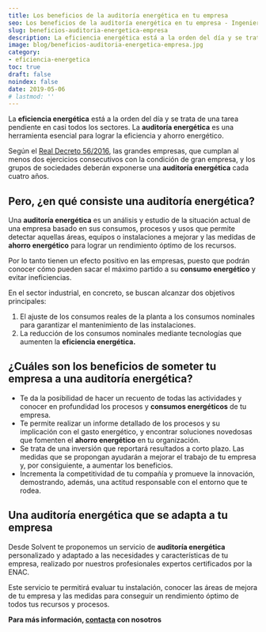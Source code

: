 ```yaml
---
title: Los beneficios de la auditoría energética en tu empresa
seo: Los beneficios de la auditoría energética en tu empresa - Ingeniería Solvent
slug: beneficios-auditoria-energetica-empresa
description: La eficiencia energética está a la orden del día y se trata de una tarea pendiente en casi todos los sectores. La auditoría energética es una herramienta
image: blog/beneficios-auditoria-energetica-empresa.jpg
category:
- eficiencia-energetica
toc: true
draft: false
noindex: false
date: 2019-05-06
# lastmod: ''
---
```

La **eficiencia energética** está a la orden del día y se trata de una tarea pendiente en casi todos los sectores. La **auditoría energética** es una herramienta esencial para lograr la eficiencia y ahorro energético.

Según el [Real Decreto 56/2016](https://www.boe.es/boe/dias/2016/02/13/pdfs/BOE-A-2016-1460.pdf), las grandes empresas, que cumplan al menos dos ejercicios consecutivos con la condición de gran empresa, y los grupos de sociedades deberán exponerse una **auditoría energética** cada cuatro años.

## Pero, ¿en qué consiste una auditoría energética?

Una **auditoría energética** es un análisis y estudio de la situación actual de una empresa basado en sus consumos, procesos y usos que permite detectar aquellas áreas, equipos o instalaciones a mejorar y las medidas de **ahorro energético** para lograr un rendimiento óptimo de los recursos.

Por lo tanto tienen un efecto positivo en las empresas, puesto que podrán conocer cómo pueden sacar el máximo partido a su **consumo energético** y evitar ineficiencias.

En el sector industrial, en concreto, se buscan alcanzar dos objetivos principales:

1. El ajuste de los consumos reales de la planta a los consumos nominales para garantizar el mantenimiento de las instalaciones.
2. La reducción de los consumos nominales mediante tecnologías que aumenten la **eficiencia energética.**

## ¿Cuáles son los beneficios de someter tu empresa a una auditoría energética?

- Te da la posibilidad de hacer un recuento de todas las actividades y conocer en profundidad los procesos y **consumos energéticos** de tu empresa.
- Te permite realizar un informe detallado de los procesos y su implicación con el gasto energético, y encontrar soluciones novedosas que fomenten el **ahorro energético** en tu organización.
- Se trata de una inversión que reportará resultados a corto plazo. Las medidas que se propongan ayudarán a mejorar el trabajo de tu empresa y, por consiguiente, a aumentar los beneficios.
- Incrementa la competitividad de tu compañía y promueve la innovación, demostrando, además, una actitud responsable con el entorno que te rodea.

## Una auditoría energética que se adapta a tu empresa

Desde Solvent te proponemos un servicio de **auditoría energética** personalizado y adaptado a las necesidades y características de tu empresa, realizado por nuestros profesionales expertos certificados por la ENAC.

Este servicio te permitirá evaluar tu instalación, conocer las áreas de mejora de tu empresa y las medidas para conseguir un rendimiento óptimo de todos tus recursos y procesos.

**Para más información, [contacta](/contacto/) con nosotros**
